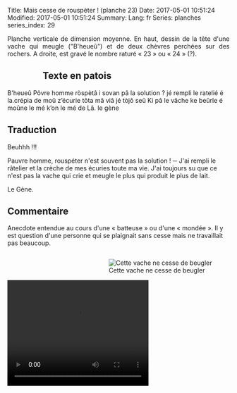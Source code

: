 Title: Mais cesse de rouspèter ! (planche 23)
Date: 2017-05-01 10:51:24
Modified: 2017-05-01 10:51:24
Summary: 
Lang: fr
Series: planches
series_index: 29

<p style="text-align:justify;">Planche verticale de dimension moyenne. En haut, dessin de la tête d'une vache qui meugle ("B'heueû") et de deux chèvres perchées sur des rochers. A droite, est gravé le nombre raturé « 23 » ou « 24 » (?).</p>

<figure class="image-block" style="float: left;">
  <img alt="" src="{static}/images/planche_23.png">
  <figcaption style="max-width: 221px"></figcaption>
</figure>


## Texte en patois
B'heueû    Pôvre homme ròspètâ i sovan pâ la solution ?  jé rempli le ratelié é la.crépia de moû z’écurie tôta mâ viâ  jé tòjô seû Ki pâ le vâche ke beûrle é moûne le mé k’on le mé de Lâ.         le gène

## Traduction
Beuhhh !!!

Pauvre homme, rouspéter n'est souvent pas la solution !
─  J'ai rempli le râtelier et la crèche de mes écuries toute ma vie. J'ai toujours su que ce n'est pas la vache qui crie et meugle le plus qui produit le plus de lait.

Le Gène.

## Commentaire
Anecdote entendue au cours d'une « batteuse » ou d'une « mondée ». Il y est question d'une personne qui se plaignait sans cesse mais ne travaillait pas beaucoup.


<figure class="image-block" style="float: right;">
  <img alt="Cette vache ne cesse de beugler" src="{static}/images/planche_23_dessin_haut.png">
  <figcaption style="max-width: 450px">Cette vache ne cesse de beugler</figcaption>
</figure>




<video width="320" height="240" controls>
  <source src="https://d1njpgd0ygatdn.cloudfront.net/video_23-2.mp4" type="video/mp4">
</video>
